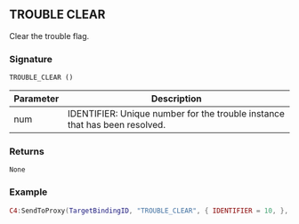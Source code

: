 ## TROUBLE CLEAR

Clear the trouble flag.  


### Signature

`TROUBLE_CLEAR ()`


| Parameter | Description |
| --- | --- |
| num | IDENTIFIER:  Unique number for the trouble instance that has been resolved. | _ 

### Returns

`None`


### Example

```lua
C4:SendToProxy(TargetBindingID, "TROUBLE_CLEAR", { IDENTIFIER = 10, }, "NOTIFY")
```

